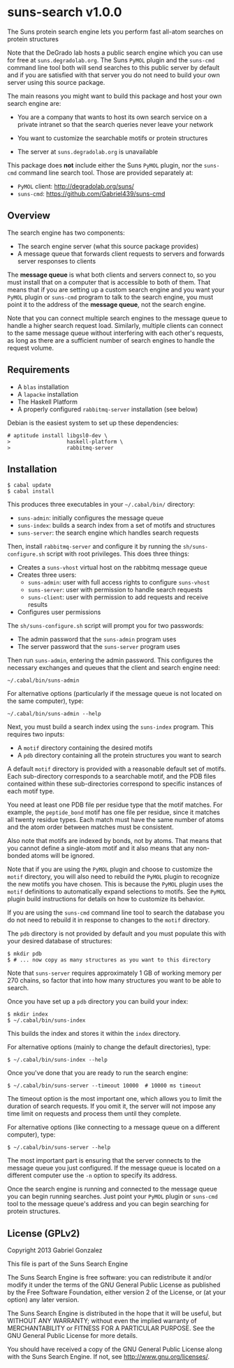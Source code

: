 # suns-search v1.0.0

The Suns protein search engine lets you perform fast all-atom searches on
protein structures

Note that the DeGrado lab hosts a public search engine which you can use for
free at `suns.degradolab.org`.  The Suns `PyMOL` plugin and the `suns-cmd`
command line tool both will send searches to this public server by default and
if you are satisfied with that server you do not need to build your own server
using this source package.

The main reasons you might want to build this package and host your own search
engine are:

* You are a company that wants to host its own search service on a private
  intranet so that the search queries never leave your network

* You want to customize the searchable motifs or protein structures

* The server at `suns.degradolab.org` is unavailable

This package does **not** include either the Suns `PyMOL` plugin, nor the
`suns-cmd` command line search tool.  Those are provided separately at:

* `PyMOL` client: <http://degradolab.org/suns/>
* `suns-cmd`: <https://github.com/Gabriel439/suns-cmd>

## Overview

The search engine has two components:

* The search engine server (what this source package provides)
* A message queue that forwards client requests to servers and forwards server
  responses to clients

The **message queue** is what both clients and servers connect to, so you must
install that on a computer that is accessible to both of them.  That means that
if you are setting up a custom search engine and you want your `PyMOL` plugin or
`suns-cmd` program to talk to the search engine, you must point it to the
address of the **message queue**, not the search engine.

Note that you can connect multiple search engines to the message queue to handle
a higher search request load.  Similarly, multiple clients can connect to the
same message queue without interfering with each other's requests, as long as
there are a sufficient number of search engines to handle the request volume.

## Requirements

* A `blas` installation
* A `lapacke` installation
* The Haskell Platform
* A properly configured `rabbitmq-server` installation (see below)

Debian is the easiest system to set up these dependencies:

    # aptitude install libgsl0-dev \
    >                  haskell-platform \
    >                  rabbitmq-server

## Installation

    $ cabal update
    $ cabal install

This produces three executables in your `~/.cabal/bin/` directory:

* `suns-admin`: initially configures the message queue
* `suns-index`: builds a search index from a set of motifs and structures
* `suns-server`: the search engine which handles search requests

Then, install `rabbitmq-server` and configure it by running the
`sh/suns-configure.sh` script with root privileges.  This does three things:

* Creates a `suns-vhost` virtual host on the rabbitmq message queue
* Creates three users:
    * `suns-admin`: user with full access rights to configure `suns-vhost`
    * `suns-server`: user with permission to handle search requests
    * `suns-client`: user with permission to add requests and receive results
* Configures user permissions

The `sh/suns-configure.sh` script will prompt you for two passwords:

* The admin password that the `suns-admin` program uses
* The server password that the `suns-server` program uses

Then run `suns-admin`, entering the admin password.  This configures the
necessary exchanges and queues that the client and search engine need:

    ~/.cabal/bin/suns-admin

For alternative options (particularly if the message queue is not located on the
same computer), type:

    ~/.cabal/bin/suns-admin --help

Next, you must build a search index using the `suns-index` program.  This
requires two inputs:

* A `motif` directory containing the desired motifs
* A `pdb` directory containing all the protein structures you want to search

A default `motif` directory is provided with a reasonable default set of motifs.
Each sub-directory corresponds to a searchable motif, and the PDB files
contained within these sub-directories correspond to specific instances of each
motif type.

You need at least one PDB file per residue type that the motif matches.  For
example, the `peptide_bond` motif has one file per residue, since it matches all
twenty residue types.  Each match must have the same number of atoms and the
atom order between matches must be consistent.

Also note that motifs are indexed by bonds, not by atoms.  That means that you
cannot define a single-atom motif and it also means that any non-bonded atoms
will be ignored.

Note that if you are using the `PyMOL` plugin and choose to customize the
`motif` directory, you will also need to rebuild the `PyMOL` plugin to recognize
the new motifs you have chosen.  This is because the `PyMOL` plugin uses the
`motif` definitions to automatically expand selections to motifs.  See the
`PyMOL` plugin build instructions for details on how to customize its behavior.

If you are using the `suns-cmd` command line tool to search the database you do
not need to rebuild it in response to changes to the `motif` directory.

The `pdb` directory is not provided by default and you must populate this with
your desired database of structures:

    $ mkdir pdb
    $ # ... now copy as many structures as you want to this directory

Note that `suns-server` requires approximately 1 GB of working memory per 270
chains, so factor that into how many structures you want to be able to search.

Once you have set up a `pdb` directory you can build your index:

    $ mkdir index
    $ ~/.cabal/bin/suns-index

This builds the index and stores it within the `index` directory.

For alternative options (mainly to change the default directories), type:

    $ ~/.cabal/bin/suns-index --help

Once you've done that you are ready to run the search engine:

    $ ~/.cabal/bin/suns-server --timeout 10000  # 10000 ms timeout

The timeout option is the most important one, which allows you to limit the
duration of search requests.  If you omit it, the server will not impose any
time limit on requests and process them until they complete.

For alternative options (like connecting to a message queue on a different
computer), type:

    $ ~/.cabal/bin/suns-server --help

The most important part is ensuring that the server connects to the message
queue you just configured.  If the message queue is located on a different
computer use the `-n` option to specify its address.

Once the search engine is running and connected to the message queue you can
begin running searches.  Just point your `PyMOL` plugin or `suns-cmd` tool to
the message queue's address and you can begin searching for protein structures.

## License (GPLv2)

Copyright 2013 Gabriel Gonzalez

This file is part of the Suns Search Engine

The Suns Search Engine is free software: you can redistribute it and/or modify
it under the terms of the GNU General Public License as published by the Free
Software Foundation, either version 2 of the License, or (at your option) any
later version.

The Suns Search Engine is distributed in the hope that it will be useful, but
WITHOUT ANY WARRANTY; without even the implied warranty of MERCHANTABILITY or
FITNESS FOR A PARTICULAR PURPOSE.  See the GNU General Public License for more
details.

You should have received a copy of the GNU General Public License along with the
Suns Search Engine.  If not, see <http://www.gnu.org/licenses/>.
